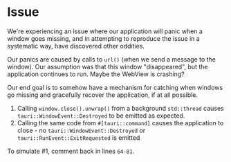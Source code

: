 # Issue

We're experiencing an issue where our application will panic when a window goes missing, and in attempting to reproduce the issue in a systematic way, have discovered other oddities.

Our panics are caused by calls to `url()` (when we send a message to the window). Our assumption was that this window "disappeared", but the application continues to run. Maybe the WebView is crashing?

Our end goal is to somehow have a mechanism for catching when windows go missing and gracefully recover the application, if at all possible.


1. Calling `window.close().unwrap()` from a background `std::thread` causes `tauri::WindowEvent::Destroyed` to be emitted as expected.
2. Calling the same code from `#[tauri::command]` causes the application to close - no `tauri::WindowEvent::Destroyed` or `tauri::RunEvent::ExitRequested` is emitted


To simulate #1, comment back in lines `64-81`.